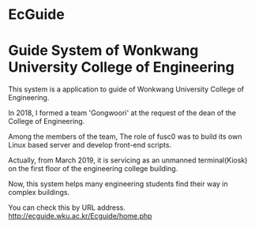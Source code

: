 # EcGuide
# Guide System of Wonkwang University College of Engineering

This system is a application to guide of Wonkwang University College of Engineering.

In 2018, I formed a team 'Gongwoori' at the request of the dean of the College of Engineering. 

Among the members of the team, The role of fusc0 was to build its own Linux based server and develop front-end scripts.

Actually, from March 2019, it is servicing as an unmanned terminal(Kiosk) on the first floor of the engineering college building.

Now, this system helps many engineering students find their way in complex buildings.

You can check this by URL address.
http://ecguide.wku.ac.kr/Ecguide/home.php


